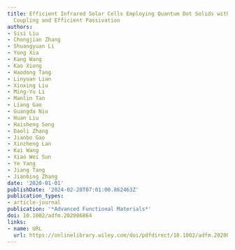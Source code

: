 ```yaml
---
title: Efficient Infrared Solar Cells Employing Quantum Dot Solids with Strong Inter‐Dot
  Coupling and Efficient Passivation
authors:
- Sisi Liu
- Chongjian Zhang
- Shuangyuan Li
- Yong Xia
- Kang Wang
- Kao Xiong
- Haodong Tang
- Linyuan Lian
- Xinxing Liu
- Ming‐Yu Li
- Manlin Tan
- Liang Gao
- Guangda Niu
- Huan Liu
- Haisheng Song
- Daoli Zhang
- Jianbo Gao
- Xinzheng Lan
- Kai Wang
- Xiao Wei Sun
- Ye Yang
- Jiang Tang
- Jianbing Zhang
date: '2020-01-01'
publishDate: '2024-02-28T07:01:00.862463Z'
publication_types:
- article-journal
publication: '*Advanced Functional Materials*'
doi: 10.1002/adfm.202006864
links:
- name: URL
  url: https://onlinelibrary.wiley.com/doi/pdfdirect/10.1002/adfm.202006864?download=true
---
```

